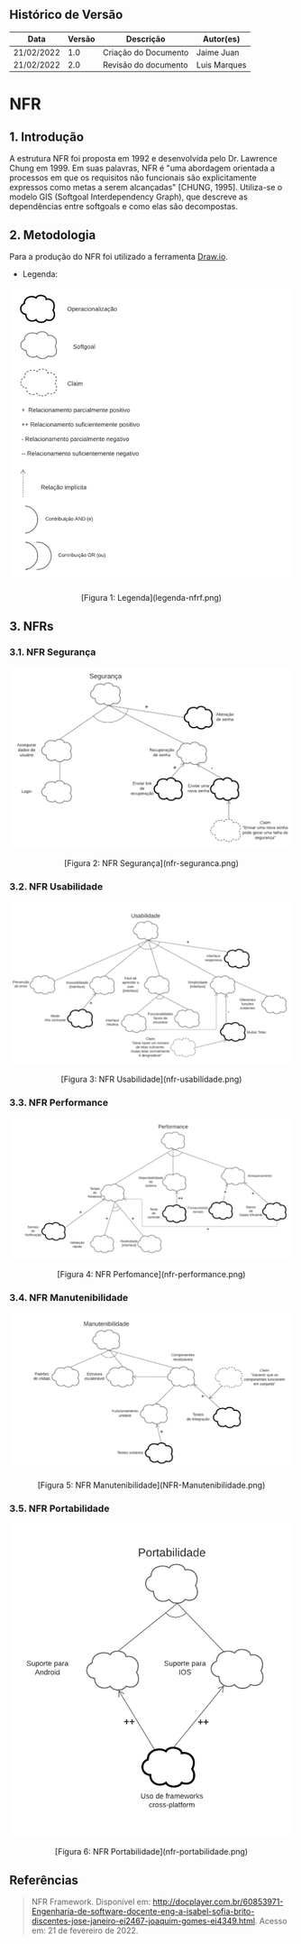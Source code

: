 ## Histórico de Versão

| Data       | Versão | Descrição            | Autor(es)    |
| ---------- | ------ | -------------------- | ------------ |
| 21/02/2022 | 1.0    | Criação do Documento | Jaime Juan   |
| 21/02/2022 | 2.0    | Revisão do documento | Luis Marques |

# NFR

## 1. Introdução

A estrutura NFR foi proposta em 1992 e desenvolvida pelo Dr. Lawrence Chung em 1999. Em suas palavras, NFR é "uma abordagem orientada a processos em que os requisitos não funcionais são explicitamente expressos como metas a serem alcançadas" [CHUNG, 1995]. Utiliza-se o modelo GIS (Softgoal Interdependency Graph), que descreve as dependências entre softgoals e como elas são decompostas.

## 2. Metodologia

Para a produção do NFR foi utilizado a ferramenta [Draw.io](https://app.diagrams.net/).

-   Legenda:

![Legenda](/modelagem/imagensmodel/legenda-nfrf.png)

<center>[Figura 1: Legenda](legenda-nfrf.png)</center>

## 3. NFRs

### 3.1. NFR Segurança

![NFR Segurança](/modelagem/imagensmodel/nfr-seguranca.png)

<center>[Figura 2: NFR Segurança](nfr-seguranca.png)</center>

### 3.2. NFR Usabilidade

![NFR Usabilidade](/modelagem/imagensmodel/nfr-usabilidade.png)

<center>[Figura 3: NFR Usabilidade](nfr-usabilidade.png)</center>

### 3.3. NFR Performance

![NFR Performance](/modelagem/imagensmodel/nfr-performance.png)

<center>[Figura 4: NFR Perfomance](nfr-performance.png)</center>

### 3.4. NFR Manutenibilidade

![NFR Manutenibilidade](/modelagem/imagensmodel/NFR-Manutenibilidade.png)

<center>[Figura 5: NFR Manutenibilidade](NFR-Manutenibilidade.png)</center>

### 3.5. NFR Portabilidade

![NFR Portabilidade](/modelagem/imagensmodel/nfr-portabilidade.png)

<center>[Figura 6: NFR Portabilidade](nfr-portabilidade.png)</center>

## Referências

> NFR Framework. Disponível em: http://docplayer.com.br/60853971-Engenharia-de-software-docente-eng-a-isabel-sofia-brito-discentes-jose-janeiro-ei2467-joaquim-gomes-ei4349.html. Acesso em: 21 de fevereiro de 2022.
